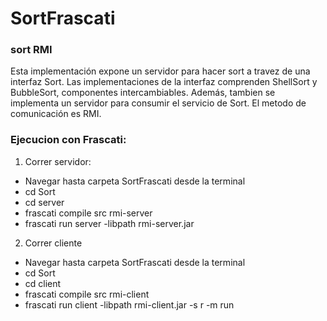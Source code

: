 # SortFrascati

### sort RMI

Esta implementación expone un servidor para hacer sort a travez de una interfaz Sort. Las implementaciones de la interfaz comprenden ShellSort y BubbleSort, componentes intercambiables. Además, tambien se implementa un servidor para consumir el servicio de Sort. El metodo de comunicación es RMI.

### Ejecucion con Frascati:

1. Correr servidor:

* Navegar hasta carpeta SortFrascati desde la terminal
* cd Sort
* cd server
* frascati compile src rmi-server
* frascati run server -libpath rmi-server.jar


2. Correr cliente

* Navegar hasta carpeta SortFrascati desde la terminal
* cd Sort
* cd client
* frascati compile src rmi-client
* frascati run client -libpath rmi-client.jar -s r -m run

